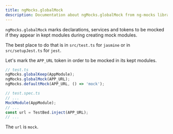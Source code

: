 ```yaml
---
title: ngMocks.globalMock
description: Documentation about ngMocks.globalMock from ng-mocks library
---
```


`ngMocks.globalMock` marks declarations, services and tokens to be mocked if they appear in kept modules during creating mock modules.

The best place to do that is in `src/test.ts` for `jasmine` or in `src/setupJest.ts` for `jest`.

Let's mark the `APP_URL` token in order to be mocked in its kept modules.

```ts
// test.ts
ngMocks.globalKeep(AppModule);
ngMocks.globalMock(APP_URL);
ngMocks.defaultMock(APP_URL, () => 'mock');
```

```ts
// test.spec.ts
// ...
MockModule(AppModule);
// ...
const url = TestBed.inject(APP_URL);
// ...
```

The `url` is `mock`.
